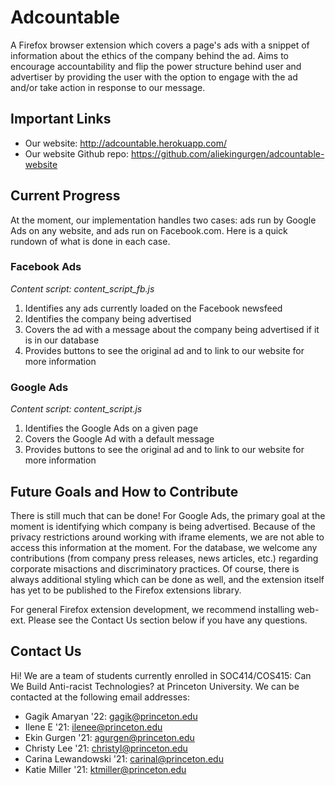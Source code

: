 # Adcountable
A Firefox browser extension which covers a page's ads with a snippet of information about the ethics of the company behind the ad. Aims to encourage accountability and flip the power structure behind user and advertiser by providing the user with the option to engage with the ad and/or take action in response to our message.

## Important Links
* Our website: http://adcountable.herokuapp.com/
* Our website Github repo: https://github.com/aliekingurgen/adcountable-website

## Current Progress
At the moment, our implementation handles two cases: ads run by Google Ads on any website, and ads run on Facebook.com. Here is a quick rundown of what is done in each case.

### Facebook Ads
*Content script: content_script_fb.js*
1. Identifies any ads currently loaded on the Facebook newsfeed
2. Identifies the company being advertised
3. Covers the ad with a message about the company being advertised if it is in our database
4. Provides buttons to see the original ad and to link to our website for more information

### Google Ads
*Content script: content_script.js*
1. Identifies the Google Ads on a given page
2. Covers the Google Ad with a default message
3. Provides buttons to see the original ad and to link to our website for more information

## Future Goals and How to Contribute
There is still much that can be done! For Google Ads, the primary goal at the moment is identifying which company is being advertised. Because of the privacy restrictions around working with iframe elements, we are not able to access this information at the moment. For the database, we welcome any contributions (from company press releases, news articles, etc.) regarding corporate misactions and discriminatory practices. Of course, there is always additional styling which can be done as well, and the extension itself has yet to be published to the Firefox extensions library.

For general Firefox extension development, we recommend installing web-ext. Please see the Contact Us section below if you have any questions.

## Contact Us
Hi! We are a team of students currently enrolled in SOC414/COS415: Can We Build Anti-racist Technologies? at Princeton University. We can be contacted at the following email addresses:
* Gagik Amaryan '22: gagik@princeton.edu
* Ilene E '21: ilenee@princeton.edu
* Ekin Gurgen '21: agurgen@princeton.edu
* Christy Lee '21: christyl@princeton.edu
* Carina Lewandowski '21: carinal@princeton.edu
* Katie Miller '21: ktmiller@princeton.edu

